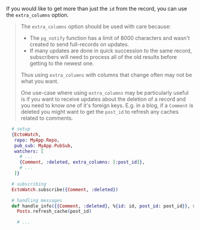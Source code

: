 
If you would like to get more than just the `id` from the record, you can use the `extra_columns` option.

> The `extra_columns` option should be used with care because:
> 
>  * The `pg_notify` function has a limit of 8000 characters and wasn't created to send full-records on updates.
>  * If many updates are done in quick succession to the same record, subscribers will need to process all of the old results before getting to the newest one.
>
> Thus using `extra_columns` with columns that change often may not be what you want.
>
> One use-case where using `extra_columns` may be particularly useful is if you want to receive updates about the deletion of a record and you need to know one of it's foreign keys.  E.g. in a blog, if a `Comment` is deleted you might want to get the `post_id` to refresh any caches related to comments.

```elixir
  # setup
  {EctoWatch,
   repo: MyApp.Repo,
   pub_sub: MyApp.PubSub,
   watchers: [
     # ...
     {Comment, :deleted, extra_columns: [:post_id]},
     # ...
   ]}

  # subscribing
  EctoWatch.subscribe({Comment, :deleted})

  # handling messages
  def handle_info({{Comment, :deleted}, %{id: id, post_id: post_id}}, socket) do
    Posts.refresh_cache(post_id)

    # ...
```

